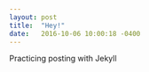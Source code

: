 ```yaml
---
layout: post
title:  "Hey!"
date:   2016-10-06 10:00:18 -0400
---
```


Practicing posting with Jekyll